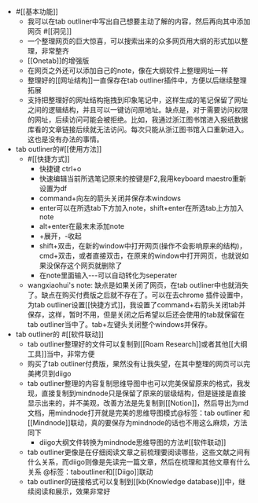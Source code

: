 - #[[基本功能]]
    - 我可以在tab outliner中写出自己想要主动了解的内容，然后再向其中添加网页 
      #[[洞见]]
    - 一个整理网页的巨大惊喜，可以搜索出来的众多网页用大纲的形式加以整理，非常整齐
    - [[Onetab]]的增强版
    - 在网页之外还可以添加自己的note，像在大纲软件上整理网址一样
    - 整理好的[[网址结构]]一直保存在tab outliner插件中，方便以后继续整理拓展
    - 支持把整理好的网址结构拖拽到印象笔记中，这样生成的笔记保留了网址之间的逻辑结构，并且可以一键访问原地址。缺点是，对于需要访问权限的网址，后续访问可能会被拒绝。比如，我通过浙江图书馆进入报纸数据库看的文章链接后续就无法访问。每次只能从浙江图书馆入口重新进入。这也是没有办法的事情。
- tab outliner的#[[使用方法]]
    - #[[快捷方式]]
        - 快捷键 ctrl+o
        - 快速编辑当前所选笔记原来的按键是F2,我用keyboard maestro重新设置为df
        - command+向左的箭头关闭并保存本windows
        - enter可以在所选tab下方加入note，shift+enter在所选tab上方加入note
        - alt+enter在最末未添加note
        - +展开，-收起
        - shift+双击，在新的window中打开网页(操作不会影响原来的结构)，cmd+双击，或者直接双击，在原来的window中打开网页，也就说如果没保存这个网页就删除了
        - 在note里面输入---可以自动转化为seperater
    - wangxiaohui's note: 缺点是如果关闭了网页，在tab outliner中也就消失了。缺点在购买付费版之后就不存在了。可以在去chrome 插件设置中，为tab outliner设置[[快捷方式]]，我设置了command+右箭头关闭tab并保存，这样，暂时不用，但是关闭之后希望以后还会使用的tab就保留在tab outliner当中了。tab+左键头关闭整个windows并保存。
- tab outliner的  #[[软件联动]]
    - tab outliner整理好的文件可以复制到[[Roam Research]]或者其他[[大纲工具]]当中，非常方便
    - 购买了tab outliner付费版，果然没有让我失望，在其中整理的网页可以完美拷贝到diigo
    - tab outliner整理的内容复制思维导图中也可以完美保留原来的格式，我发现，直接复制到mindnode只是保留了原来的层级结构，但是链接是直接显示出来的，并不美观，改善方法是先复制到[[Notion]]，然后导出为md文档，用mindnode打开就是完美的思维导图模式@标签：tab outliner 和[[Mindnode]]联动，真的要保存为mindnode的话也不用这么麻烦，方法同下
        - diigo大纲文件转换为mindnode思维导图的方法#[[软件联动]]
    - tab outliner更像是在仔细阅读文章之前梳理要阅读哪些，这些文献之间有什么关系，而diigo则像是先读完一篇文章，然后在梳理和其他文章有什么关系 @标签：taboutliner和[[Diigo]]联动
    - tab outliner的链接格式可以复制到[[kb(Knowledge database)]]中，继续阅读和展示，效果非常好
